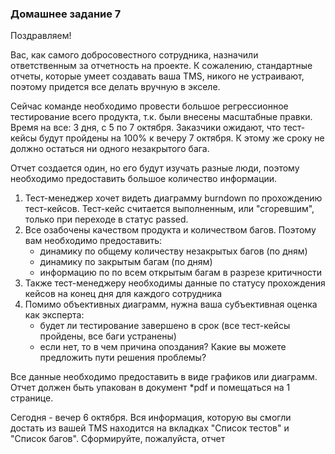 ### Домашнее задание 7

Поздравляем! 

Вас, как самого добросовестного сотрудника, назначили ответственным за отчетность на проекте. К сожалению, стандартные отчеты, которые умеет создавать ваша TMS, никого не устраивают, поэтому придется все делать вручную в экселе.

Сейчас команде необходимо провести большое регрессионное тестирование всего продукта, т.к. были внесены масштабные правки. Время на все: 3 дня, с 5 по 7 октября. Заказчики ожидают, что тест-кейсы будут пройдены на 100% к вечеру 7 октября. К этому же сроку не должно остаться ни одного незакрытого бага.

Отчет создается один, но его будут изучать разные люди, поэтому необходимо предоставить большое количество информации.

1. Тест-менеджер хочет видеть диаграмму burndown по прохождению тест-кейсов. Тест-кейс считается выполненным, или "сгоревшим", только при переходе в статус passed. 
2. Все озабочены качеством продукта и количеством багов. Поэтому вам необходимо предоставить:
    - динамику по общему количеству незакрытых багов (по дням)
    - динамику по закрытым багам (по дням)
    - информацию по по всем открытым багам в разрезе критичности
3. Также тест-менеджеру необходимы данные по статусу прохождения кейсов на конец дня для каждого сотрудника
4. Помимо объективных диаграмм, нужна ваша субъективная оценка как эксперта:
    - будет ли тестирование завершено в срок (все тест-кейсы пройдены, все баги устранены)
    - если нет, то в чем причина опоздания? Какие вы можете предложить пути решения проблемы?

Все данные необходимо предоставить в виде графиков или диаграмм. 
Отчет должен быть упакован в документ *pdf и помещаться на 1 странице.

Сегодня - вечер 6 октября. Вся информация, которую вы смогли достать из вашей TMS находится на вкладках "Список тестов" и "Список багов". Сформируйте, пожалуйста, отчет									
									
									
									
									
									
									
									
									
									
